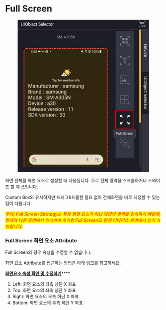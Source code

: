 # Full Screen

<figure><img src="../.gitbook/assets/image (126).png" alt=""><figcaption></figcaption></figure>

화면 전체를 화면 요소로 설정할 때 사용됩니다. 주로 전체 영역을 스크롤하거나 스와이프 할 때 쓰입니다.

Custom Box와 유사하지만 드래그&드롭할 필요 없이 전체화면을 바로 지정할 수 있는 점이 다릅니다.

_<mark style="color:red;">주의) Full Screen Strategy는 특정 화면 요소가 아닌 화면의 영역을 인식하기 때문에, 현재와 다른 화면에서 인식하여 추가한 Full Screen도 현재 디바이스 화면에서 인식 가능합니다.</mark>_

_<mark style="color:red;"></mark>_

### Full Screen 화면 요소 Attribute&#x20;

Full Screen의 경우 속성을 수정할 수 없습니다.&#x20;

화면 요소 Attribute를 접근하는 방법은 아래 링크를 참고하세요.

[**화면요소 속성 확인 및 수정하기**](../scenario-make-n-go/undefined-4.md#undefined-1)****

1. Left: 화면 요소의 좌측 상단 X 좌표
2. Top: 화면 요소의 좌측 상단 Y 좌표
3. Right: 화면 요소의 우측 하단 X 좌표
4. Bottom: 화면 요소의 우측 하단 Y 좌표 _<mark style="color:red;"></mark>_&#x20;

<figure><img src="../.gitbook/assets/스크린샷 2022-09-26 오후 5.59.30.png" alt=""><figcaption></figcaption></figure>
